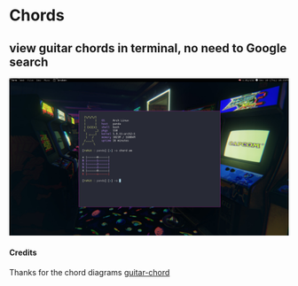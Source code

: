 # Chords
## view guitar chords in terminal, no need to Google search
![Some chords!!](/scrot_chords.png "Some chords")

#### Credits
Thanks for the chord diagrams [guitar-chord](https://www.guitar-chord.org/)
